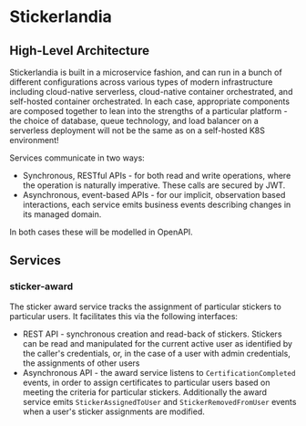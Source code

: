 # Stickerlandia

## High-Level Architecture
Stickerlandia is built in a microservice fashion, and can run in a bunch of different configurations across various types of modern infrastructure including cloud-native serverless, cloud-native container orchestrated, and self-hosted container orchestrated. In each case, appropriate components are composed together to lean into the strengths of a particular platform - the choice of database, queue technology, and load balancer on a serverless deployment will not be the same as on a self-hosted K8S environment!

Services communicate in two ways:

* Synchronous, RESTful APIs - for both read and write operations, where the operation is naturally imperative. These calls are secured by JWT. 
* Asynchronous, event-based APIs - for our implicit, observation based interactions, each service emits business events describing changes in its managed domain.

In both cases these will be modelled in OpenAPI. 

## Services

### sticker-award

The sticker award service tracks the assignment of particular stickers to particular users. It facilitates this via the following interfaces:

* REST API - synchronous creation and read-back of stickers. Stickers can be read and manipulated for the current active user as identified by the caller's credentials, or, in the case of a user with admin credentials, the assignments of other users
* Asynchronous API - the award service listens to `CertificationCompleted` events, in order to assign certificates to particular users based on meeting the criteria for particular stickers. Additionally the award service emits `StickerAssignedToUser` and `StickerRemovedFromUser` events when a user's sticker assignments are modified.

